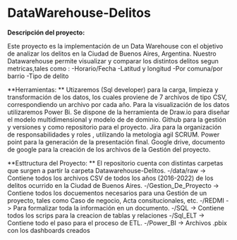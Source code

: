 # DataWarehouse-Delitos

**Descripción del proyecto:** 

Este proyecto es la implementación de un Data Warehouse con el objetivo de analizar los delitos en la Ciudad de Buenos Aires, Argentina. Nuestro Datawarehouse permite  visualizar y comparar los distintos delitos segun metricas,tales como : 
-Horario/Fecha 
-Latitud y longitud
-Por comuna/por barrio
-Tipo de delito 

**Herramientas: **
Utizaremos (Sql developer) para la carga, limpieza y transformación de los datos, los cuales proviene de 7 archivos de tipo CSV, correspondiendo un archivo por cada año. 
Para la visualización de los datos utilizaremos Power Bi. Se dispone de la herramienta de Draw.io para diseñar el modelo multidimensional y modelo de de dominio.
Github para la gestión y versiones y como repositorio para el proyecto. 
Jira para la organización de responsabilidades y roles , utilizando la metologia agil SCRUM. 
Power point para la generación de la presentación final. 
Google drive, documento de google para la creación de los archivos de la Gestión del proyecto.

**Esttructura del Proyecto: **
El repositorio cuenta con distintas carpetas que surgen a partir la carpeta Datawarehouse-Delitos. 
-/data/raw -> Contiene todos los archivos CSV de todos los años (2016-2022) de los delitos ocurrido en la Ciudad de Buenos Aires.
-/Gestion_De_Proyecto -> Contiene todos los docuementos necesarios para una Gestión de un proyecto, tales como Caso de negocio, Acta consitucionales, etc. 
-/REDMI -> Para formalizar toda la información en un documento. 
-/SQL -> Contiene todos los scrips para la creacion de tablas y relaciones
-/Sql_ELT -> Contiene todo el paso para el proceso de ETL. 
-/Power_BI -> Archivos .pbix con los dashboards creados





